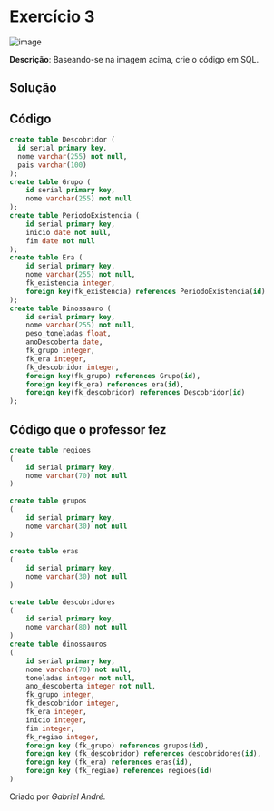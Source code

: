 # Exercício 3

![image](https://github.com/gabrielandre-math/AcademiaJava/assets/60861872/0e04a96f-7d3d-4294-8ebf-a9830e91bf05)

**Descrição**: Baseando-se na imagem acima, crie o código em SQL.

## Solução
## Código
~~~sql
create table Descobridor (
  id serial primary key,
  nome varchar(255) not null,
  pais varchar(100)
);
create table Grupo (
    id serial primary key,
    nome varchar(255) not null
);
create table PeriodoExistencia (
    id serial primary key,
    inicio date not null,
    fim date not null
);
create table Era (
    id serial primary key,
    nome varchar(255) not null,
    fk_existencia integer,
    foreign key(fk_existencia) references PeriodoExistencia(id)
);
create table Dinossauro (
    id serial primary key,
    nome varchar(255) not null,
    peso_toneladas float,
    anoDescoberta date,
    fk_grupo integer,
    fk_era integer,
    fk_descobridor integer,
    foreign key(fk_grupo) references Grupo(id),
    foreign key(fk_era) references era(id),
    foreign key(fk_descobridor) references Descobridor(id)
);
~~~
## Código que o professor fez
~~~sql
create table regioes
(
	id serial primary key,
	nome varchar(70) not null
)
 
create table grupos
(
	id serial primary key,
	nome varchar(30) not null
)
 
create table eras
(
	id serial primary key,
	nome varchar(30) not null
)
 
create table descobridores
(
	id serial primary key,
	nome varchar(80) not null
)
create table dinossauros
(
	id serial primary key,
	nome varchar(70) not null,
	toneladas integer not null,
	ano_descoberta integer not null,
	fk_grupo integer,
	fk_descobridor integer,
	fk_era integer,
	inicio integer,
	fim integer,
	fk_regiao integer,
	foreign key (fk_grupo) references grupos(id),
	foreign key (fk_descobridor) references descobridores(id),
	foreign key (fk_era) references eras(id),
	foreign key (fk_regiao) references regioes(id)
)
~~~
Criado por _Gabriel André._
